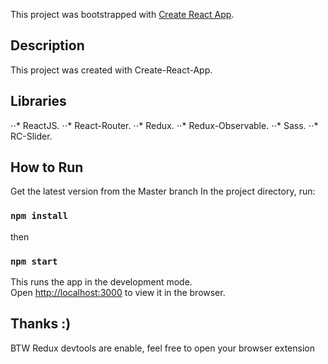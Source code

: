 This project was bootstrapped with [Create React App](https://github.com/facebook/create-react-app).

## Description

This project was created with Create-React-App.

## Libraries

⋅⋅* ReactJS.
⋅⋅* React-Router. 
⋅⋅* Redux.
⋅⋅* Redux-Observable.
⋅⋅* Sass.
⋅⋅* RC-Slider.

## How to Run

Get the latest version from the Master branch
In the project directory, run:

### `npm install`

then

### `npm start`

This runs the app in the development mode.<br>
Open [http://localhost:3000](http://localhost:3000) to view it in the browser.

## Thanks :)

BTW Redux devtools are enable, feel free to open your browser extension
